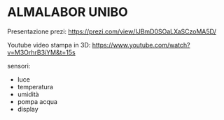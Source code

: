 # ALMALABOR UNIBO


Presentazione prezi: https://prezi.com/view/IJBmD0SOaLXaSCzoMA5D/


Youtube video stampa in 3D: https://www.youtube.com/watch?v=M3OrhrB3iYM&t=15s

sensori:
- luce
- temperatura
- umidità
- pompa acqua
- display
